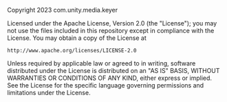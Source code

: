 ﻿Copyright 2023 com.unity.media.keyer

Licensed under the Apache License, Version 2.0 (the "License"); you may not use the files included in this repository except in compliance with the License. You may obtain a copy of the License at

	http://www.apache.org/licenses/LICENSE-2.0

Unless required by applicable law or agreed to in writing, software distributed under the License is distributed on an "AS IS" BASIS, WITHOUT WARRANTIES OR CONDITIONS OF ANY KIND, either express or implied. See the License for the specific language governing permissions and limitations under the License.
